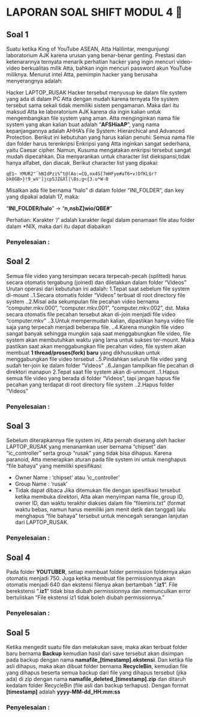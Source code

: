 # LAPORAN SOAL SHIFT MODUL 4 :lemon:

## **Soal 1**

Suatu ketika King of YouTube ASEAN, Atta Halilintar, mengunjungi laboratorium AJK karena urusan yang benar-benar genting. Prestasi dan ketenarannya ternyata menarik perhatian hacker yang ingin mencuri video-video berkualitas milik Atta, bahkan ingin mencuri password akun YouTube miliknya. Menurut intel Atta, pemimpin hacker yang berusaha menyerangnya adalah:

Hacker LAPTOP_RUSAK
Hacker tersebut menyusup ke dalam file system yang ada di dalam PC Atta dengan mudah karena ternyata file system tersebut sama sekali tidak memiliki sistem pengamanan. Maka dari itu maksud Atta ke laboratorium AJK karena dia ingin kalian untuk mengembangkan file system yang aman.
Atta menginginkan nama file system yang akan kalian buat adalah “**AFSHiaAP**”, yang nama kepanjangannya adalah AHHA’s File System: Hierarchical and Advanced Protection. Berikut ini kebutuhan yang harus kalian penuhi:
Semua nama file dan folder harus terenkripsi
Enkripsi yang Atta inginkan sangat sederhana, yaitu Caesar cipher. Namun, Kusuma mengatakan enkripsi tersebut sangat mudah dipecahkan. Dia menyarankan untuk character list diekspansi,tidak hanya alfabet, dan diacak. Berikut character list yang dipakai:

``
qE1~ YMUR2"`hNIdPzi%^t@(Ao:=CQ,nx4S[7mHFye#aT6+v)DfKL$r?bkOGB>}!9_wV']jcp5JZ&Xl|\8s;g<{3.u*W-0
``

Misalkan ada file bernama “halo” di dalam folder “INI_FOLDER”, dan key yang dipakai adalah 17, maka:

“**INI_FOLDER/halo**” → “**n,nsbZ]wio/QBE#**”

Perhatian: Karakter ‘/’ adalah karakter ilegal dalam penamaan file atau folder dalam *NIX, maka dari itu dapat diabaikan

### Penyelesaian :



## **Soal 2**

Semua file video yang tersimpan secara terpecah-pecah (splitted) harus secara otomatis tergabung (joined) dan diletakkan dalam folder “Videos”
Urutan operasi dari kebutuhan ini adalah:
1.Tepat saat sebelum file system di-mount
..1.Secara otomatis folder “Videos” terbuat di root directory file system
..2.Misal ada sekumpulan file pecahan video bernama “computer.mkv.000”, “computer.mkv.001”, “computer.mkv.002”, dst. Maka secara          otomatis file pecahan tersebut akan di-join menjadi file video “computer.mkv”
..3.Untuk mempermudah kalian, dipastikan hanya video file saja yang terpecah menjadi beberapa file.
..4.Karena mungkin file video sangat banyak sehingga mungkin saja saat menggabungkan file video, file system akan membutuhkan waktu yang lama untuk sukses ter-mount. Maka pastikan saat akan menggabungkan file pecahan video, file system akan membuat **1 thread/proses(fork) baru** yang dikhususkan untuk menggabungkan file video tersebut
..5.Pindahkan seluruh file video yang sudah ter-join ke dalam folder “Videos”
..6.Jangan tampilkan file pecahan di direktori manapun
2.Tepat saat file system akan di-unmount
..1.Hapus semua file video yang berada di folder “Videos”, tapi jangan hapus file pecahan yang terdapat di root directory file system
..2.Hapus folder “Videos” 


### Penyelesaian :



## **Soal 3**

Sebelum diterapkannya file system ini, Atta pernah diserang oleh hacker LAPTOP_RUSAK yang menanamkan user bernama “chipset” dan “ic_controller” serta group “rusak” yang tidak bisa dihapus. Karena paranoid, Atta menerapkan aturan pada file system ini untuk menghapus “file bahaya” yang memiliki spesifikasi:
* Owner Name     : ‘chipset’ atau ‘ic_controller’
* Group Name    : ‘rusak’
* Tidak dapat dibaca
Jika ditemukan file dengan spesifikasi tersebut ketika membuka direktori, Atta akan menyimpan nama file, group ID, owner ID, dan waktu terakhir diakses dalam file “filemiris.txt” (format waktu bebas, namun harus memiliki jam menit detik dan tanggal) lalu menghapus “file bahaya” tersebut untuk mencegah serangan lanjutan dari LAPTOP_RUSAK.

### Penyelesaian : 


## **Soal 4**

Pada folder **YOUTUBER**, setiap membuat folder permission foldernya akan otomatis menjadi 750. Juga ketika membuat file permissionnya akan otomatis menjadi 640 dan ekstensi filenya akan bertambah “.**iz1**”. File berekstensi “.**iz1**” tidak bisa diubah permissionnya dan memunculkan error bertuliskan “File ekstensi iz1 tidak boleh diubah permissionnya.”

### Penyelesaian :



## **Soal 5**

Ketika mengedit suatu file dan melakukan save, maka akan terbuat folder baru bernama **Backup** kemudian hasil dari save tersebut akan disimpan pada backup dengan nama **namafile_[timestamp].ekstensi**. Dan ketika file asli dihapus, maka akan dibuat folder bernama **RecycleBin**, kemudian file yang dihapus beserta semua backup dari file yang dihapus tersebut (jika ada) di zip dengan nama **namafile_deleted_[timestamp].zip** dan ditaruh kedalam folder RecycleBin (file asli dan backup terhapus). Dengan format **[timestamp]** adalah **yyyy-MM-dd_HH:mm:ss**


### Penyelesaian :
